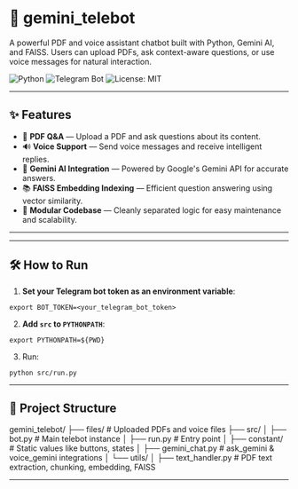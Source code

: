 # 🤖 gemini_telebot

A powerful PDF and voice assistant chatbot built with Python, Gemini AI, and FAISS. Users can upload PDFs, ask context-aware questions, or use voice messages for natural interaction.

![Python](https://img.shields.io/badge/python-3.10+-blue?style=flat-square)
![Telegram Bot](https://img.shields.io/badge/Telegram-Bot-blue?style=flat-square)
![License: MIT](https://img.shields.io/badge/License-MIT-yellow.svg)

---

## ✨ Features

- 📄 **PDF Q&A** — Upload a PDF and ask questions about its content.
- 🔊 **Voice Support** — Send voice messages and receive intelligent replies.
- 🧠 **Gemini AI Integration** — Powered by Google's Gemini API for accurate answers.
- 📚 **FAISS Embedding Indexing** — Efficient question answering using vector similarity.
- 🧩 **Modular Codebase** — Cleanly separated logic for easy maintenance and scalability.   

---
<!-- 
## 📸 Demo

| Upload PDF | Ask Questions | Voice Commands |
|------------|----------------|----------------|
| ![upload_pdf](https://user-images.githubusercontent.com/your-upload-pdf.png) | ![ask_question](https://user-images.githubusercontent.com/your-ask-question.png) | ![voice_command](https://user-images.githubusercontent.com/your-voice-command.png) |

> Replace the above demo images with real screenshots or GIFs of your bot in action.

--- -->

---
## 🛠 How to Run

1. **Set your Telegram bot token as an environment variable**:


```
export BOT_TOKEN=<your_telegram_bot_token>
```

2. **Add `src` to `PYTHONPATH`**:
```
export PYTHONPATH=${PWD}
```

3. Run:
```
python src/run.py

```
---
## 📁 Project Structure

gemini_telebot/
├── files/                     # Uploaded PDFs and voice files
├── src/
│   ├── bot.py                 # Main telebot instance
│   ├── run.py                # Entry point
│   ├── constant/             # Static values like buttons, states
│   ├── gemini_chat.py        # ask_gemini & voice_gemini integrations
│   └── utils/
│       ├── text_handler.py   # PDF text extraction, chunking, embedding, FAISS

---